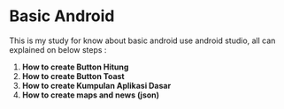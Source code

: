 # Basic Android

This is my study for know about basic android use android studio, all can explained on below steps :
1. **How to create Button Hitung**
2. **How to create Button Toast**
3. **How to create Kumpulan Aplikasi Dasar** 
4. **How to create maps and news (json)**
